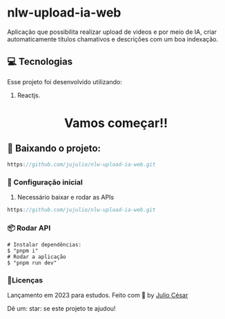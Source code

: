 # nlw-upload-ia-web
Aplicação que possibilita realizar upload de videos e por meio de IA, criar automaticamente títulos chamativos e descrições com um boa indexação.
 
## :computer: Tecnologias
Esse projeto foi desenvolvido utilizando:

1. Reactjs.

<h1 align="center">Vamos começar!!</h1>
 
## :rocket: Baixando o projeto: 
```javascript
https://github.com/jujulio/nlw-upload-ia-web.git
```

### :rocket: Configuração inicial
1. Necessário baixar e rodar as APIs
```javascript
https://github.com/jujulio/nlw-upload-ia-web.git
```


### :package: Rodar API

```console
# Instalar dependências:
$ "pnpm i"
# Rodar a aplicação
$ "pnpm run dev"

```

 ### :book:Licenças
 Lançamento em 2023 para estudos.
 Feito com :purple_heart: by [Julio César](https://github.com/jujulio)
 
 Dê um: star: se este projeto te ajudou!

